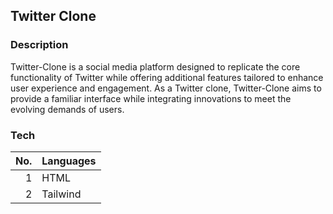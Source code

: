 ## Twitter Clone

### Description

Twitter-Clone is a social media platform designed to replicate the core functionality of Twitter while offering additional features tailored to enhance user experience and engagement. 
As a Twitter clone, Twitter-Clone aims to provide a familiar interface while integrating innovations to meet the evolving demands of users.

### Tech

| No.  | Languages     |
|-----:|---------------|
|     1| HTML          |
|     2| Tailwind      |


